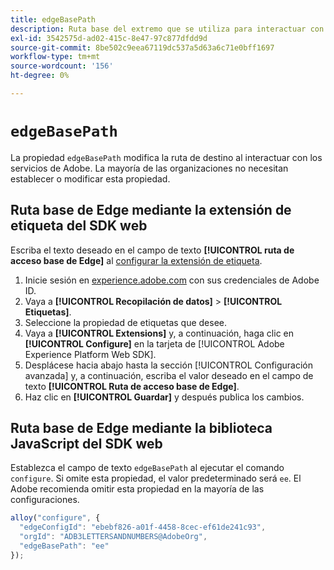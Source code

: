 ```yaml
---
title: edgeBasePath
description: Ruta base del extremo que se utiliza para interactuar con los servicios de Adobe.
exl-id: 3542575d-ad02-415c-8e47-97c877dfdd9d
source-git-commit: 8be502c9eea67119dc537a5d63a6c71e0bff1697
workflow-type: tm+mt
source-wordcount: '156'
ht-degree: 0%

---
```


# `edgeBasePath`

La propiedad `edgeBasePath` modifica la ruta de destino al interactuar con los servicios de Adobe. La mayoría de las organizaciones no necesitan establecer o modificar esta propiedad.

## Ruta base de Edge mediante la extensión de etiqueta del SDK web

Escriba el texto deseado en el campo de texto **[!UICONTROL ruta de acceso base de Edge]** al [configurar la extensión de etiqueta](/help/tags/extensions/client/web-sdk/web-sdk-extension-configuration.md).

1. Inicie sesión en [experience.adobe.com](https://experience.adobe.com) con sus credenciales de Adobe ID.
1. Vaya a **[!UICONTROL Recopilación de datos]** > **[!UICONTROL Etiquetas]**.
1. Seleccione la propiedad de etiquetas que desee.
1. Vaya a **[!UICONTROL Extensions]** y, a continuación, haga clic en **[!UICONTROL Configure]** en la tarjeta de [!UICONTROL Adobe Experience Platform Web SDK].
1. Desplácese hacia abajo hasta la sección [!UICONTROL Configuración avanzada] y, a continuación, escriba el valor deseado en el campo de texto **[!UICONTROL Ruta de acceso base de Edge]**.
1. Haz clic en **[!UICONTROL Guardar]** y después publica los cambios.

## Ruta base de Edge mediante la biblioteca JavaScript del SDK web

Establezca el campo de texto `edgeBasePath` al ejecutar el comando `configure`. Si omite esta propiedad, el valor predeterminado será `ee`. El Adobe recomienda omitir esta propiedad en la mayoría de las configuraciones.

```js
alloy("configure", {
  "edgeConfigId": "ebebf826-a01f-4458-8cec-ef61de241c93",
  "orgId": "ADB3LETTERSANDNUMBERS@AdobeOrg",
  "edgeBasePath": "ee"
});
```
